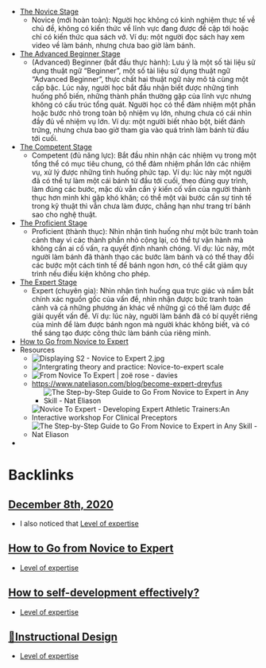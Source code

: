 - [The Novice Stage](<The Novice Stage.md>)
    - Novice (mới hoàn toàn): Người học không có kinh nghiệm thực tế về chủ đề, không có kiến thức về lĩnh vực đang được đề cập tới hoặc chỉ có kiến thức qua sách vở. Ví dụ: một người đọc sách hay xem video về làm bánh, nhưng chưa bao giờ làm bánh.
- [The Advanced Beginner Stage](<The Advanced Beginner Stage.md>)
    - (Advanced) Beginner (bắt đầu thực hành): Lưu ý là một số tài liệu sử dụng thuật ngữ “Beginner”, một số tài liệu sử dụng thuật ngữ “Advanced Beginner”, thực chất hai thuật ngữ này mô tả cùng một cấp bậc. Lúc này, người học bắt đầu nhận biết được những tình huống phổ biến, những thành phần thường gặp của lĩnh vực nhưng không có cấu trúc tổng quát. Người học có thể đảm nhiệm một phần hoặc bước nhỏ trong toàn bộ nhiệm vụ lớn, nhưng chưa có cái nhìn đầy đủ về nhiệm vụ lớn. Ví dụ: một người biết nhào bột, biết đánh trứng, nhưng chưa bao giờ tham gia vào quá trình làm bánh từ đầu tới cuối.
- [The Competent Stage](<The Competent Stage.md>)
    - Competent (đủ năng lực): Bắt đầu nhìn nhận các nhiệm vụ trong một tổng thể có mục tiêu chung, có thể đảm nhiệm phần lớn các nhiệm vụ, xử lý được những tình huống phức tạp. Ví dụ: lúc này một người đã có thể tự làm một cái bánh từ đầu tới cuối, theo đúng quy trình, làm đúng các bước, mặc dù vẫn cần ý kiến cố vấn của người thành thục hơn mình khi gặp khó khăn; có thể một vài bước cần sự tinh tế trong kỹ thuật thì vẫn chưa làm được, chẳng hạn như trang trí bánh sao cho nghệ thuật.
- [The Proficient Stage](<The Proficient Stage.md>)
    - Proficient (thành thục): Nhìn nhận tình huống như một bức tranh toàn cảnh thay vì các thành phần nhỏ cộng lại, có thể tự vận hành mà không cần ai cố vấn, ra quyết định nhanh chóng. Ví dụ: lúc này, một người làm bánh đã thành thạo các bước làm bánh và có thể thay đổi các bước một cách tinh tế để bánh ngon hơn, có thể cắt giảm quy trình nếu điều kiện không cho phép.
- [The Expert Stage](<The Expert Stage.md>)
    - Expert (chuyên gia): Nhìn nhận tình huống qua trực giác và nắm bắt chính xác nguồn gốc của vấn đề, nhìn nhận được bức tranh toàn cảnh và cả những phương án khác về những gì có thể làm được để giải quyết vấn đề. Ví dụ: lúc này, người làm bánh đã có bí quyết riêng của mình để làm được bánh ngon mà người khác không biết, và có thể sáng tạo được công thức làm bánh của riêng mình.
- [How to Go from Novice to Expert](<How to Go from Novice to Expert.md>)
- Resources
    - ![Displaying S2 - Novice to Expert 2.jpg](https://drive.google.com/thumbnail?id=108oF3-S2xQOBUK0I5vK7jm0GA29IxZUW&authuser=0&sz=w1813-h915)
    - ![Intergrating theory and practice: Novice-to-expert scale](https://4.bp.blogspot.com/_Aw--cHDnbOg/TSi4vP_9csI/AAAAAAAAACY/ZFUQ6-CcaQE/s1600/novice-to-expert.png)
    - ![From Novice To Expert | zoë rose - davies](https://zoerosedaviesphotography.files.wordpress.com/2013/01/0030320210001.png)
    - https://www.nateliason.com/blog/become-expert-dreyfus
        - ![The Step-by-Step Guide to Go From Novice to Expert in Any Skill - Nat  Eliason](https://uploads-ssl.webflow.com/5ad143610f7efd77b6f188f3/5b2f89712dc9c88e756487b1_Stages-of-Skill-Acquisition.png)
    - ![Novice To Expert - Developing Expert Athletic Trainers:An Interactive  workshop For Clinical Preceptors](https://theclinicalpreceptor.weebly.com/uploads/4/2/6/1/42617329/7505749_orig.png)
    - ![The Step-by-Step Guide to Go From Novice to Expert in Any Skill - Nat  Eliason](https://uploads-ssl.webflow.com/5ad143610f7efd77b6f188f3/5b2f898a3ad7a645a1909679_Dreyfus-Skill-Guide.png)
- 

# Backlinks
## [December 8th, 2020](<December 8th, 2020.md>)
- I also noticed that [Level of expertise](<Level of expertise.md>)

## [How to Go from Novice to Expert](<How to Go from Novice to Expert.md>)
- [Level of expertise](<Level of expertise.md>)

## [How to self-development effectively?](<How to self-development effectively?.md>)
- [Level of expertise](<Level of expertise.md>)

## [🌱Instructional Design](<🌱Instructional Design.md>)
- [Level of expertise](<Level of expertise.md>)

